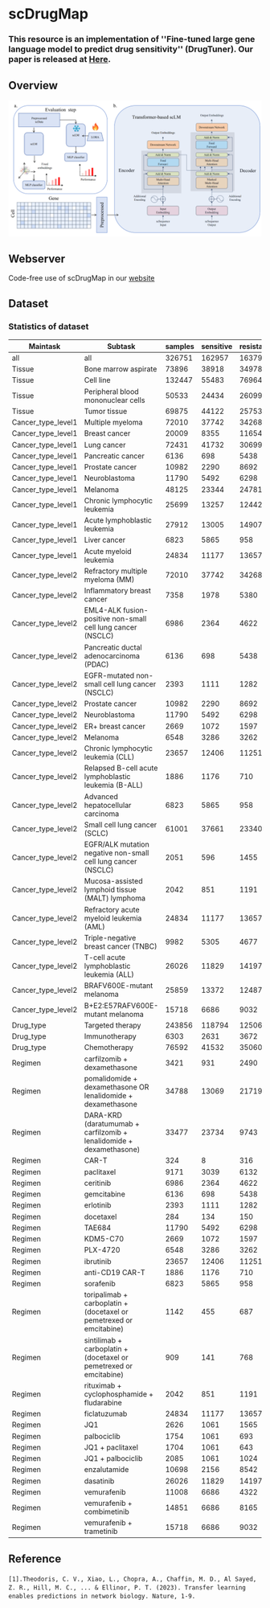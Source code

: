 # scDrugMap

### This resource is an implementation of ''Fine-tuned large gene language model to predict drug sensitivity'' (DrugTuner). Our paper is released at [Here](http://。。。。).


## Overview


![The workflow of scDrugMap.](./src/model.png)


## Webserver 
Code-free use of scDrugMap in our [website](https://scdrugmap.com/)





## Dataset

### Statistics of dataset
| Maintask              | Subtask                                                             | samples | sensitive | resistant | sensitive_percent | resistant_percent |
|-----------------------|---------------------------------------------------------------------|---------|-----------|-----------|-------------------|-------------------|
| all                   | all                                                                 | 326751  | 162957    | 163794    | 0.4987            | 0.5013            |
| Tissue                | Bone marrow aspirate                                                | 73896   | 38918     | 34978     | 0.5267            | 0.4733            |
| Tissue                | Cell line                                                           | 132447  | 55483     | 76964     | 0.4189            | 0.5811            |
| Tissue                | Peripheral blood mononuclear cells                                  | 50533   | 24434     | 26099     | 0.4835            | 0.5165            |
| Tissue                | Tumor tissue                                                        | 69875   | 44122     | 25753     | 0.6314            | 0.3686            |
| Cancer_type_level1    | Multiple myeloma                                                    | 72010   | 37742     | 34268     | 0.5241            | 0.4759            |
| Cancer_type_level1    | Breast cancer                                                       | 20009   | 8355      | 11654     | 0.4176            | 0.5824            |
| Cancer_type_level1    | Lung cancer                                                         | 72431   | 41732     | 30699     | 0.5762            | 0.4238            |
| Cancer_type_level1    | Pancreatic cancer                                                   | 6136    | 698       | 5438      | 0.1138            | 0.8862            |
| Cancer_type_level1    | Prostate cancer                                                     | 10982   | 2290      | 8692      | 0.2085            | 0.7915            |
| Cancer_type_level1    | Neuroblastoma                                                       | 11790   | 5492      | 6298      | 0.4658            | 0.5342            |
| Cancer_type_level1    | Melanoma                                                            | 48125   | 23344     | 24781     | 0.4851            | 0.5149            |
| Cancer_type_level1    | Chronic lymphocytic leukemia                                        | 25699   | 13257     | 12442     | 0.5159            | 0.4841            |
| Cancer_type_level1    | Acute lymphoblastic leukemia                                        | 27912   | 13005     | 14907     | 0.4659            | 0.5341            |
| Cancer_type_level1    | Liver cancer                                                        | 6823    | 5865      | 958       | 0.8596            | 0.1404            |
| Cancer_type_level1    | Acute myeloid leukemia                                              | 24834   | 11177     | 13657     | 0.4501            | 0.5499            |
| Cancer_type_level2    | Refractory multiple myeloma (MM)                                    | 72010   | 37742     | 34268     | 0.5241            | 0.4759            |
| Cancer_type_level2    | Inflammatory breast cancer                                          | 7358    | 1978      | 5380      | 0.2688            | 0.7312            |
| Cancer_type_level2    | EML4-ALK fusion-positive non-small cell lung cancer (NSCLC)         | 6986    | 2364      | 4622      | 0.3384            | 0.6616            |
| Cancer_type_level2    | Pancreatic ductal adenocarcinoma (PDAC)                             | 6136    | 698       | 5438      | 0.1138            | 0.8862            |
| Cancer_type_level2    | EGFR-mutated non-small cell lung cancer (NSCLC)                     | 2393    | 1111      | 1282      | 0.4643            | 0.5357            |
| Cancer_type_level2    | Prostate cancer                                                     | 10982   | 2290      | 8692      | 0.2085            | 0.7915            |
| Cancer_type_level2    | Neuroblastoma                                                       | 11790   | 5492      | 6298      | 0.4658            | 0.5342            |
| Cancer_type_level2    | ER+ breast cancer                                                   | 2669    | 1072      | 1597      | 0.4016            | 0.5984            |
| Cancer_type_level2    | Melanoma                                                            | 6548    | 3286      | 3262      | 0.5018            | 0.4982            |
| Cancer_type_level2    | Chronic lymphocytic leukemia (CLL)                                  | 23657   | 12406     | 11251     | 0.5244            | 0.4756            |
| Cancer_type_level2    | Relapsed B-cell acute lymphoblastic leukemia (B-ALL)                 | 1886    | 1176      | 710       | 0.6235            | 0.3765            |
| Cancer_type_level2    | Advanced hepatocellular carcinoma                                   | 6823    | 5865      | 958       | 0.8596            | 0.1404            |
| Cancer_type_level2    | Small cell lung cancer (SCLC)                                       | 61001   | 37661     | 23340     | 0.6174            | 0.3826            |
| Cancer_type_level2    | EGFR/ALK mutation negative non-small cell lung cancer (NSCLC)       | 2051    | 596       | 1455      | 0.2906            | 0.7094            |
| Cancer_type_level2    | Mucosa-assisted lymphoid tissue (MALT) lymphoma                     | 2042    | 851       | 1191      | 0.4167            | 0.5833            |
| Cancer_type_level2    | Refractory acute myeloid leukemia (AML)                             | 24834   | 11177     | 13657     | 0.4501            | 0.5499            |
| Cancer_type_level2    | Triple-negative breast cancer (TNBC)                                | 9982    | 5305      | 4677      | 0.5315            | 0.4685            |
| Cancer_type_level2    | T-cell acute lymphoblastic leukemia (ALL)                           | 26026   | 11829     | 14197     | 0.4545            | 0.5455            |
| Cancer_type_level2    | BRAFV600E-mutant melanoma                                           | 25859   | 13372     | 12487     | 0.5171            | 0.4829            |
| Cancer_type_level2    | B+E2:E57RAFV600E-mutant melanoma                                    | 15718   | 6686      | 9032      | 0.4254            | 0.5746            |
| Drug_type             | Targeted therapy                                                    | 243856  | 118794    | 125062    | 0.4871            | 0.5129            |
| Drug_type             | Immunotherapy                                                       | 6303    | 2631      | 3672      | 0.4174            | 0.5826            |
| Drug_type             | Chemotherapy                                                        | 76592   | 41532     | 35060     | 0.5422            | 0.4578            |
| Regimen               | carfilzomib + dexamethasone                                         | 3421    | 931       | 2490      | 0.2721            | 0.7279            |
| Regimen               | pomalidomide + dexamethasone OR lenalidomide + dexamethasone        | 34788   | 13069     | 21719     | 0.3757            | 0.6243            |
| Regimen               | DARA-KRD (daratumumab + carfilzomib + lenalidomide + dexamethasone) | 33477   | 23734     | 9743      | 0.709             | 0.291             |
| Regimen               | CAR-T                                                               | 324     | 8         | 316       | 0.0247            | 0.9753            |
| Regimen               | paclitaxel                                                          | 9171    | 3039      | 6132      | 0.3314            | 0.6686            |
| Regimen               | ceritinib                                                           | 6986    | 2364      | 4622      | 0.3384            | 0.6616            |
| Regimen               | gemcitabine                                                         | 6136    | 698       | 5438      | 0.1138            | 0.8862            |
| Regimen               | erlotinib                                                           | 2393    | 1111      | 1282      | 0.4643            | 0.5357            |
| Regimen               | docetaxel                                                           | 284     | 134       | 150       | 0.4718            | 0.5282            |
| Regimen               | TAE684                                                              | 11790   | 5492      | 6298      | 0.4658            | 0.5342            |
| Regimen               | KDM5-C70                                                            | 2669    | 1072      | 1597      | 0.4016            | 0.5984            |
| Regimen               | PLX-4720                                                            | 6548    | 3286      | 3262      | 0.5018            | 0.4982            |
| Regimen               | ibrutinib                                                           | 23657   | 12406     | 11251     | 0.5244            | 0.4756            |
| Regimen               | anti-CD19 CAR-T                                                     | 1886    | 1176      | 710       | 0.6235            | 0.3765            |
| Regimen               | sorafenib                                                           | 6823    | 5865      | 958       | 0.8596            | 0.1404            |
| Regimen               | toripalimab + carboplatin + (docetaxel or pemetrexed or emcitabine) | 1142    | 455       | 687       | 0.3984            | 0.6016            |
| Regimen               | sintilimab + carboplatin + (docetaxel or pemetrexed or emcitabine)  | 909     | 141       | 768       | 0.1551            | 0.8449            |
| Regimen               | rituximab + cyclophosphamide + fludarabine                          | 2042    | 851       | 1191      | 0.4167            | 0.5833            |
| Regimen               | ficlatuzumab                                                        | 24834   | 11177     | 13657     | 0.4501            | 0.5499            |
| Regimen               | JQ1                                                                 | 2626    | 1061      | 1565      | 0.404             | 0.596             |
| Regimen               | palbociclib                                                         | 1754    | 1061      | 693       | 0.6049            | 0.3951            |
| Regimen               | JQ1 + paclitaxel                                                    | 1704    | 1061      | 643       | 0.6227            | 0.3773            |
| Regimen               | JQ1 + palbociclib                                                   | 2085    | 1061      | 1024      | 0.5089            | 0.4911            |
| Regimen               | enzalutamide                                                        | 10698   | 2156      | 8542      | 0.2015            | 0.7985            |
| Regimen               | dasatinib                                                           | 26026   | 11829     | 14197     | 0.4545            | 0.5455            |
| Regimen               | vemurafenib                                                         | 11008   | 6686      | 4322      | 0.6074            | 0.3926            |
| Regimen               | vemurafenib + combimetinib                                          | 14851   | 6686      | 8165      | 0.4502            | 0.5498            |
| Regimen               | vemurafenib + trametinib                                            | 15718   | 6686      | 9032      | 0.4254            | 0.5746            |

## Reference
`[1].Theodoris, C. V., Xiao, L., Chopra, A., Chaffin, M. D., Al Sayed, Z. R., Hill, M. C., ... & Ellinor, P. T. (2023). Transfer learning enables predictions in network biology. Nature, 1-9.`

